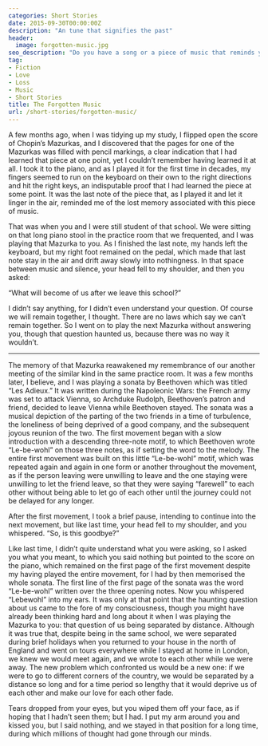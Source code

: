```yaml
---
categories: Short Stories
date: 2015-09-30T00:00:00Z
description: "An tune that signifies the past"
header:
  image: forgotten-music.jpg
seo_description: "Do you have a song or a piece of music that reminds you of the past that you have forgotten?"
tag:
- Fiction
- Love
- Loss
- Music
- Short Stories
title: The Forgotten Music
url: /short-stories/forgotten-music/
---
```


A few months ago, when I was tidying up my study, I flipped open the score of Chopin’s Mazurkas, and I discovered that the pages for one of the Mazurkas was filled with pencil markings, a clear indication that I had learned that piece at one point, yet I couldn’t remember having learned it at all. I took it to the piano, and as I played it for the first time in decades, my fingers seemed to run on the keyboard on their own to the right directions and hit the right keys, an indisputable proof that I had learned the piece at some point. It was the last note of the piece that, as I played it and let it linger in the air, reminded me of the lost memory associated with this piece of music.

That was when you and I were still student of that school. We were sitting on that long piano stool in the practice room that we frequented, and I was playing that Mazurka to you. As I finished the last note, my hands left the keyboard, but my right foot remained on the pedal, which made that last note stay in the air and drift away slowly into nothingness. In that space between music and silence, your head fell to my shoulder, and then you asked:

“What will become of us after we leave this school?”

I didn’t say anything, for I didn’t even understand your question. Of course we will remain together, I thought. There are no laws which say we can’t remain together. So I went on to play the next Mazurka without answering you, though that question haunted us, because there was no way it wouldn’t.

***

The memory of that Mazurka reawakened my remembrance of our another meeting of the similar kind in the same practice room. It was a few months later, I believe, and I was playing a sonata by Beethoven which was titled “Les Adieux.” It was written during the Napoleonic Wars: the French army was set to attack Vienna, so Archduke Rudolph, Beethoven’s patron and friend, decided to leave Vienna while Beethoven stayed. The sonata was a musical depiction of the parting of the two friends in a time of turbulence, the loneliness of being deprived of a good company, and the subsequent joyous reunion of the two. The first movement began with a slow introduction with a descending three-note motif, to which Beethoven wrote “Le-be-wohl” on those three notes, as if setting the word to the melody. The entire first movement was built on this little “Le-be-wohl” motif, which was repeated again and again in one form or another throughout the movement, as if the person leaving were unwilling to leave and the one staying were unwilling to let the friend leave, so that they were saying “farewell” to each other without being able to let go of each other until the journey could not be delayed for any longer.

After the first movement, I took a brief pause, intending to continue into the next movement, but like last time, your head fell to my shoulder, and you whispered.
“So, is this goodbye?”

Like last time, I didn’t quite understand what you were asking, so I asked you what you meant, to which you said nothing but pointed to the score on the piano, which remained on the first page of the first movement despite my having played the entire movement, for I had by then memorised the whole sonata. The first line of the first page of the sonata was the word “Le-be-wohl” written over the three opening notes. Now you whispered “Lebewohl” into my ears. It was only at that point that the haunting question about us came to the fore of my consciousness, though you might have already been thinking hard and long about it when I was playing the Mazurka to you: that question of us being separated by distance. Although it was true that, despite being in the same school, we were separated during brief holidays when you returned to your house in the north of England and went on tours everywhere while I stayed at home in London, we knew we would meet again, and we wrote to each other while we were away. The new problem which confronted us would be a new one: if we were to go to different corners of the country, we would be separated by a distance so long and for a time period so lengthy that it would deprive us of each other and make our love for each other fade.

Tears dropped from your eyes, but you wiped them off your face, as if hoping that I hadn’t seen them; but I had. I put my arm around you and kissed you, but I said nothing, and we stayed in that position for a long time, during which millions of thought had gone through our minds.
